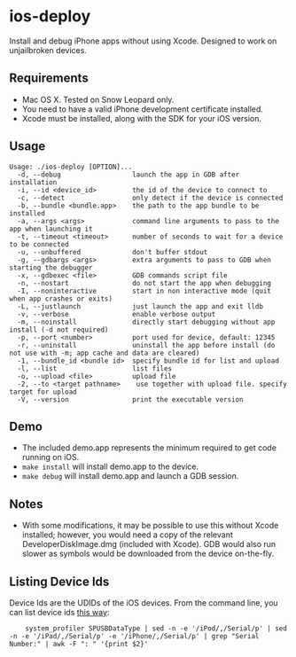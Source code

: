 ios-deploy
==========
Install and debug iPhone apps without using Xcode. Designed to work on unjailbroken devices.

## Requirements

* Mac OS X. Tested on Snow Leopard only.
* You need to have a valid iPhone development certificate installed.
* Xcode must be installed, along with the SDK for your iOS version.

## Usage

	Usage: ./ios-deploy [OPTION]...
	  -d, --debug                  launch the app in GDB after installation
	  -i, --id <device_id>         the id of the device to connect to
	  -c, --detect                 only detect if the device is connected
	  -b, --bundle <bundle.app>    the path to the app bundle to be installed
	  -a, --args <args>            command line arguments to pass to the app when launching it
	  -t, --timeout <timeout>      number of seconds to wait for a device to be connected
	  -u, --unbuffered             don't buffer stdout
	  -g, --gdbargs <args>         extra arguments to pass to GDB when starting the debugger
	  -x, --gdbexec <file>         GDB commands script file
	  -n, --nostart                do not start the app when debugging
	  -I, --noninteractive         start in non interactive mode (quit when app crashes or exits)
	  -L, --justlaunch             just launch the app and exit lldb
	  -v, --verbose                enable verbose output
	  -m, --noinstall              directly start debugging without app install (-d not required)
	  -p, --port <number>          port used for device, default: 12345 
	  -r, --uninstall              uninstall the app before install (do not use with -m; app cache and data are cleared) 
	  -1, --bundle_id <bundle id>  specify bundle id for list and upload
	  -l, --list                   list files
	  -o, --upload <file>          upload file
	  -2, --to <target pathname>	use together with upload file. specify target for upload
	  -V, --version                print the executable version
	  
## Demo

* The included demo.app represents the minimum required to get code running on iOS.
* `make install` will install demo.app to the device.
* `make debug` will install demo.app and launch a GDB session.

## Notes

* With some modifications, it may be possible to use this without Xcode installed; however, you would need a copy of the relevant DeveloperDiskImage.dmg (included with Xcode). GDB would also run slower as symbols would be downloaded from the device on-the-fly.


## Listing Device Ids

Device Ids are the UDIDs of the iOS devices. From the command line, you can list device ids [this way](http://javierhz.blogspot.com/2012/06/how-to-get-udid-of-iphone-using-shell.html):

        system_profiler SPUSBDataType | sed -n -e '/iPod/,/Serial/p' | sed -n -e '/iPad/,/Serial/p' -e '/iPhone/,/Serial/p' | grep "Serial Number:" | awk -F ": " '{print $2}'
